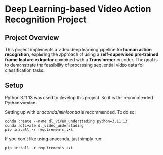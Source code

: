 # Deep Learning-based Video Action Recognition Project

## Project Overview

This project implements a video deep learning pipeline for **human action recognition**, exploring the approach of using a **self-supervised pre-trained frame feature extractor** combined with a **Transformer** encoder. The goal is to demonstrate the feasibility of processing sequential video data for classification tasks.

## Setup

Python 3.11.13 was used to develop this project. So it is the recommended Python version.

Setting up with _anaconda_/_miniconda_ is recommended. To do so:

```
conda create --name dl_video_understading python=3.11.13
conda activate dl_video_understading
pip install -r requirements.txt
```

If you don't like using anaconda, just simply run:

```
pip install -r requirements.txt
```
